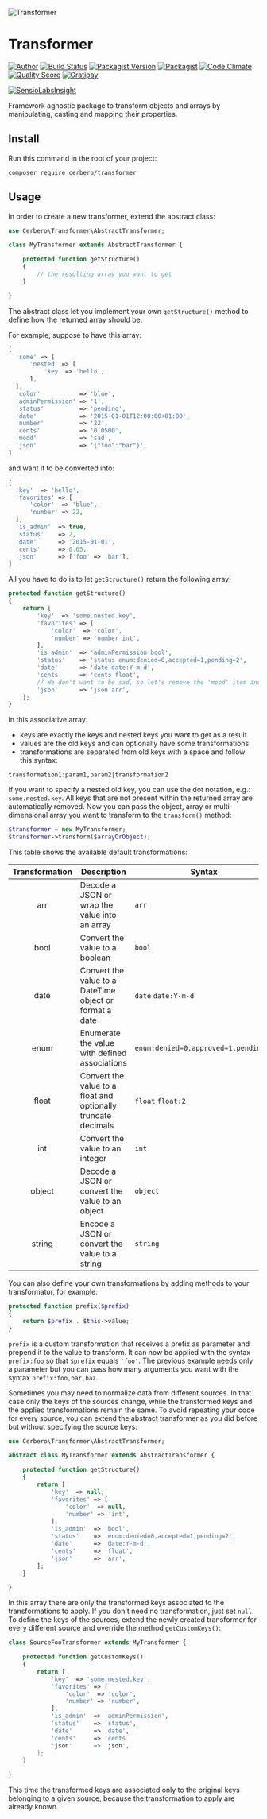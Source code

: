 ![](http://s2.postimg.org/oubkkdn91/transformer.jpg "Transformer")
# Transformer

[![Author](http://img.shields.io/badge/author-@cerbero90-blue.svg?style=flat-square)](https://twitter.com/cerbero90)
[![Build Status](https://img.shields.io/travis/cerbero90/Transformer/master.svg?style=flat-square)](https://travis-ci.org/cerbero90/Transformer)
[![Packagist Version](https://img.shields.io/packagist/v/cerbero/transformer.svg?style=flat-square&label=release)](https://packagist.org/packages/cerbero/transformer)
[![Packagist](https://img.shields.io/packagist/l/cerbero/transformer.svg?style=flat-square)](LICENSE.md)
[![Code Climate](https://img.shields.io/codeclimate/github/cerbero90/Transformer.svg?style=flat-square)](https://codeclimate.com/github/cerbero90/Transformer)
[![Quality Score](https://img.shields.io/scrutinizer/g/cerbero90/Transformer.svg?style=flat-square)](https://scrutinizer-ci.com/g/cerbero90/Transformer)
[![Gratipay](https://img.shields.io/gratipay/cerbero.svg?style=flat-square)](https://gratipay.com/cerbero/)

[![SensioLabsInsight](https://insight.sensiolabs.com/projects/5932ecbf-aff3-48c8-9cf9-7639530a84f5/big.png)](https://insight.sensiolabs.com/projects/5932ecbf-aff3-48c8-9cf9-7639530a84f5)

Framework agnostic package to transform objects and arrays by manipulating, casting and mapping their properties.

## Install

Run this command in the root of your project:

```
composer require cerbero/transformer
```

## Usage

In order to create a new transformer, extend the abstract class:

``` php
use Cerbero\Transformer\AbstractTransformer;

class MyTransformer extends AbstractTransformer {

	protected function getStructure()
	{
		// the resulting array you want to get
	}

}
```
The abstract class let you implement your own `getStructure()` method to define how the returned array should be.

For example, suppose to have this array:
```php
[
  'some' => [
      'nested' => [
          'key' => 'hello',
      ],
  ],
  'color'           => 'blue',
  'adminPermission' => '1',
  'status'          => 'pending',
  'date'            => '2015-01-01T12:00:00+01:00',
  'number'          => '22',
  'cents'           => '0.0500',
  'mood'            => 'sad',
  'json'            => '{"foo":"bar"}',
]
```
and want it to be converted into:
```php
[
  'key'  => 'hello',
  'favorites' => [
      'color'  => 'blue',
      'number' => 22,
  ],
  'is_admin'  => true,
  'status'    => 2,
  'date'      => '2015-01-01',
  'cents'     => 0.05,
  'json'      => ['foo' => 'bar'],
]
```
All you have to do is to let `getStructure()` return the following array:
```php
protected function getStructure()
{
	return [
		'key'  => 'some.nested.key',
		'favorites' => [
			'color'  => 'color',
			'number' => 'number int',
		],
		'is_admin'  => 'adminPermission bool',
		'status'    => 'status enum:denied=0,accepted=1,pending=2',
		'date'      => 'date date:Y-m-d',
		'cents'     => 'cents float',
		// We don't want to be sad, so let's remove the 'mood' item and smile :) 
		'json'      => 'json arr',
	];
}
```
In this associative array:
+ keys are exactly the keys and nested keys you want to get as a result
+ values are the old keys and can optionally have some transformations
+ transformations are separated from old keys with a space and follow this syntax:
```
transformation1:param1,param2|transformation2
```

If you want to specify a nested old key, you can use the dot notation, e.g.: `some.nested.key`.
All keys that are not present within the returned array are automatically removed.
Now you can pass the object, array or multi-dimensional array you want to transform to the `transform()` method:
```php
$transformer = new MyTransformer;
$transformer->transform($arrayOrObject);
```

This table shows the available default transformations:

| Transformation | Description                                                   | Syntax                               |
|:--------------:|---------------------------------------------------------------|--------------------------------------|
| arr            | Decode a JSON or wrap the value into an array                 | `arr`                                |
| bool           | Convert the value to a boolean                                | `bool`                               |
| date           | Convert the value to a DateTime object or format a date       | `date` `date:Y-m-d`                  |
| enum           | Enumerate the value with defined associations                 | `enum:denied=0,approved=1,pending=2` |
| float          | Convert the value to a float and optionally truncate decimals | `float` `float:2`                    |
| int            | Convert the value to an integer                               | `int`                                |
| object         | Decode a JSON or convert the value to an object               | `object`                             |
| string         | Encode a JSON or convert the value to a string                | `string`                             |
You can also define your own transformations by adding methods to your transformator, for example:
```php
protected function prefix($prefix)
{
	return $prefix . $this->value;
}
```
`prefix` is a custom transformation that receives a prefix as parameter and prepend it to the value to transform. It can now be applied with the syntax `prefix:foo` so that `$prefix` equals `'foo'`. The previous example needs only a parameter but you can pass how many arguments you want with the syntax `prefix:foo,bar,baz`.

Sometimes you may need to normalize data from different sources. In that case only the keys of the sources change, while the transformed keys and the applied transformations remain the same. To avoid repeating your code for every source, you can extend the abstract transformer as you did before but without specifying the source keys:

``` php
use Cerbero\Transformer\AbstractTransformer;

abstract class MyTransformer extends AbstractTransformer {

	protected function getStructure()
	{
		return [
			'key'  => null,
			'favorites' => [
				'color'  => null,
				'number' => 'int',
			],
			'is_admin'  => 'bool',
			'status'    => 'enum:denied=0,accepted=1,pending=2',
			'date'      => 'date:Y-m-d',
			'cents'     => 'float',
			'json'      => 'arr',
		];
	}

}
```
In this array there are only the transformed keys associated to the transformations to apply. If you don't need no transformation, just set `null`. To define the keys of the sources, extend the newly created transformer for every different source and override the method `getCustomKeys()`:

``` php
class SourceFooTransformer extends MyTransformer {

	protected function getCustomKeys()
	{
		return [
			'key'  => 'some.nested.key',
			'favorites' => [
				'color'  => 'color',
				'number' => 'number',
			],
			'is_admin'  => 'adminPermission',
			'status'    => 'status',
			'date'      => 'date',
			'cents'     => 'cents
			'json'      => 'json',
		];
	}

}
```
This time the transformed keys are associated only to the original keys belonging to a given source, because the transformation to apply are already known.
